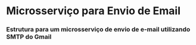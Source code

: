 # Microsserviço para Envio de Email #

### Estrutura para um microsserviço de envio de e-mail utilizando SMTP do Gmail ###
